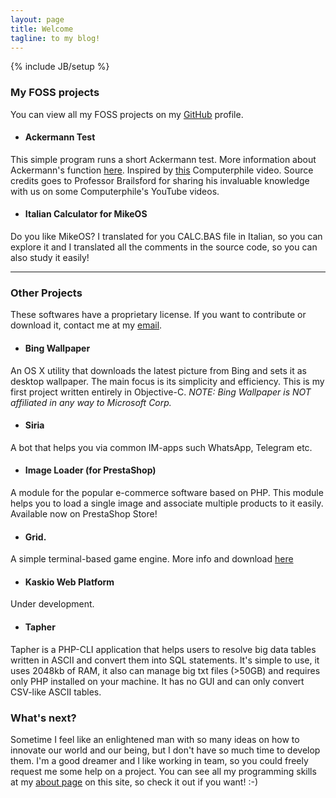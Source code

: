 ```yaml
---
layout: page
title: Welcome
tagline: to my blog! 
---
```

{% include JB/setup %}

### My FOSS projects
You can view all my FOSS projects on my [GitHub](https://github.com/corsaroquad) profile.

* #### Ackermann Test
This simple program runs a short Ackermann test. More information about Ackermann's function [here](http://en.wikipedia.org/wiki/Ackermann_function). Inspired by [this](https://www.youtube.com/watch?v=i7sm9dzFtEI&list=UU9-y-6csu5WGm29I7JiwpnA) Computerphile video. Source credits goes to Professor Brailsford for sharing his invaluable knowledge with us on some Computerphile's YouTube videos.

* #### Italian Calculator for MikeOS
Do you like MikeOS? I translated for you CALC.BAS file in Italian, so you can explore it and I translated all the comments in the source code, so you can also study it easily!

---

### Other Projects
These softwares have a proprietary license. If you want to contribute or download it, contact me at my [email](mailto:giovanni.grc96@gmail.com).

* #### Bing Wallpaper
An OS X utility that downloads the latest picture from Bing and sets it as desktop wallpaper. The main focus is its simplicity and efficiency. This is my first project written entirely in Objective-C. _NOTE: Bing Wallpaper is NOT affiliated in any way to Microsoft Corp._

* #### Siria
A bot that helps you via common IM-apps such WhatsApp, Telegram etc.

* #### Image Loader (for PrestaShop)
A module for the popular e-commerce software based on PHP. This module helps you to load a single image and associate multiple products to it easily. Available now on PrestaShop Store!

* #### Grid.
A simple terminal-based game engine. More info and download [here](./grid)

* #### Kaskio Web Platform
Under development.

* #### Tapher
Tapher is a PHP-CLI application that helps users to resolve big data tables written in ASCII and convert them into SQL statements. It's simple to use, it uses 2048kb of RAM, it also can manage big txt files (>50GB) and requires only PHP installed on your machine. It has no GUI and can only convert CSV-like ASCII tables.

### What's next?
Sometime I feel like an enlightened man with so many ideas on how to innovate our world and our being, but I don't have so much time to develop them. I'm a good dreamer and I like working in team, so you could freely request me some help on a project. You can see all my programming skills at my [about page](./about) on this site, so check it out if you want! :-)

